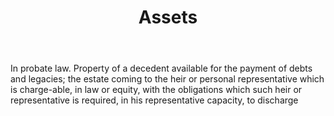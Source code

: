 ---
title: Assets
permalink: "/definitions/assets.html"
body: In probate law. Property of a decedent available for the payment of debts and
  legacies; the estate coming to the heir or personal representative which is charge-able,
  in law or equity, with the obligations which such heir or representative is required,
  in his representative capacity, to discharge
published_at: '2018-07-07'
layout: post
---
